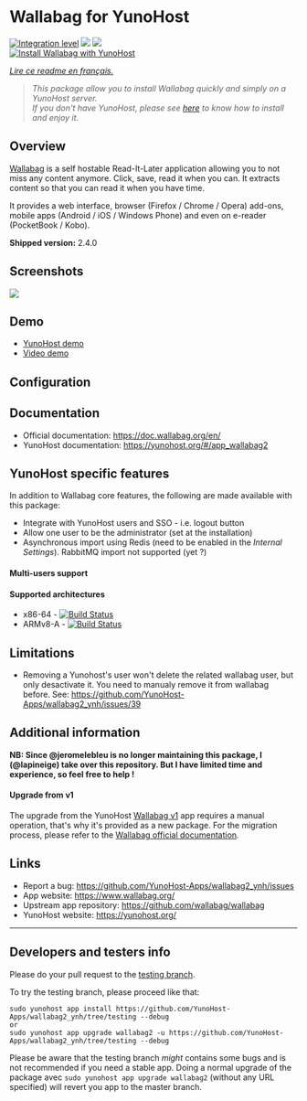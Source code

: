 # Wallabag for YunoHost

[![Integration level](https://dash.yunohost.org/integration/wallabag2.svg)](https://dash.yunohost.org/appci/app/wallabag2) ![](https://ci-apps.yunohost.org/ci/badges/wallabag2.status.svg) ![](https://ci-apps.yunohost.org/ci/badges/wallabag2.maintain.svg)  
[![Install Wallabag with YunoHost](https://install-app.yunohost.org/install-with-yunohost.png)](https://install-app.yunohost.org/?app=wallabag2)

*[Lire ce readme en français.](./README_fr.md)*

> *This package allow you to install Wallabag quickly and simply on a YunoHost server.  
If you don't have YunoHost, please see [here](https://yunohost.org/#/install) to know how to install and enjoy it.*

## Overview

[Wallabag](https://www.wallabag.org/) is a self hostable Read-It-Later application allowing you to not miss any content anymore. Click, save, read it when you can.
It extracts content so that you can read it when you have time.

It provides a web interface, browser (Firefox / Chrome / Opera) add-ons, mobile apps (Android / iOS / Windows Phone) and even on e-reader (PocketBook / Kobo).

**Shipped version:** 2.4.0

## Screenshots

![](https://www.linuxbabe.com/wp-content/uploads/2016/10/wallabag-quick-start-page.png)

## Demo

* [YunoHost demo](https://demo.yunohost.org/wallabag/)
* [Video demo](https://player.vimeo.com/video/167435064)

## Configuration

## Documentation

 * Official documentation: https://doc.wallabag.org/en/
 * YunoHost documentation: https://yunohost.org/#/app_wallabag2

## YunoHost specific features

In addition to Wallabag core features, the following are made available with this package:

 * Integrate with YunoHost users and SSO - i.e. logout button
 * Allow one user to be the administrator (set at the installation)
 * Asynchronous import using Redis (need to be enabled in the *Internal Settings*). RabbitMQ import not supported (yet ?)

#### Multi-users support

#### Supported architectures

* x86-64 - [![Build Status](https://ci-apps.yunohost.org/ci/logs/wallabag2%20%28Apps%29.svg)](https://ci-apps.yunohost.org/ci/apps/wallabag2/)
* ARMv8-A - [![Build Status](https://ci-apps-arm.yunohost.org/ci/logs/wallabag2%20%28Apps%29.svg)](https://ci-apps-arm.yunohost.org/ci/apps/wallabag2/)

## Limitations

* Removing a Yunohost's user won't delete the related wallabag user, but only desactivate it. You need to manualy remove it from wallabag before. See: https://github.com/YunoHost-Apps/wallabag2_ynh/issues/39

## Additional information

**NB: Since @jeromelebleu is no longer maintaining this package, I (@lapineige) take over this repository. But I have limited time and experience, so feel free to help !**

#### Upgrade from v1

The upgrade from the YunoHost [Wallabag v1](https://github.com/YunoHost-Apps/wallabag_ynh)
app requires a manual operation, that's why it's provided as a new package.
For the migration process, please refer to the
[Wallabag official documentation](https://doc.wallabag.org/en/user/import/wallabagv1.html).

## Links

 * Report a bug: https://github.com/YunoHost-Apps/wallabag2_ynh/issues
 * App website: https://www.wallabag.org/
 * Upstream app repository: https://github.com/wallabag/wallabag
 * YunoHost website: https://yunohost.org/

---

## Developers and testers info

Please do your pull request to the [testing branch](https://github.com/YunoHost-Apps/wallabag2_ynh/tree/testing).

To try the testing branch, please proceed like that:
```
sudo yunohost app install https://github.com/YunoHost-Apps/wallabag2_ynh/tree/testing --debug
or
sudo yunohost app upgrade wallabag2 -u https://github.com/YunoHost-Apps/wallabag2_ynh/tree/testing --debug
```
Please be aware that the testing branch *might* contains some bugs and is not recommended if you need a stable app.
Doing a normal upgrade of the package avec `sudo yunohost app upgrade wallabag2` (without any URL specified) will revert you app to the master branch.
